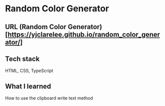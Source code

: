 # Random Color Generator
## URL (Random Color Generator)[https://yjclarelee.github.io/random_color_generator/]

## Tech stack
HTML, CSS, TypeScript

## What I learned
How to use the clipboard write text method